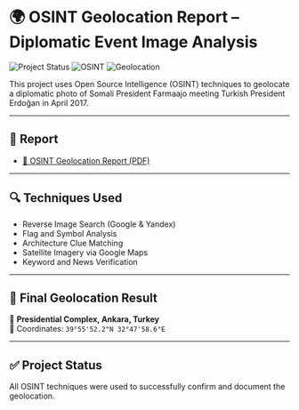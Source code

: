 # 🌍 OSINT Geolocation Report – Diplomatic Event Image Analysis

![Project Status](https://img.shields.io/badge/Status-Completed-brightgreen)
![OSINT](https://img.shields.io/badge/Type-Image%20Analysis-blue)
![Geolocation](https://img.shields.io/badge/Technique-Geolocation-yellow)

This project uses Open Source Intelligence (OSINT) techniques to geolocate a diplomatic photo of Somali President Farmaajo meeting Turkish President Erdoğan in April 2017.

---

## 📄 Report
- [📄 OSINT Geolocation Report (PDF)](OSINT%20Geolocation%20Report.pdf)

---

## 🔍 Techniques Used
- Reverse Image Search (Google & Yandex)
- Flag and Symbol Analysis
- Architecture Clue Matching
- Satellite Imagery via Google Maps
- Keyword and News Verification

---

## 📍 Final Geolocation Result
📌 **Presidential Complex, Ankara, Turkey**  
🧭 Coordinates: `39°55'52.2"N 32°47'58.6"E`

---

## ✅ Project Status
All OSINT techniques were used to successfully confirm and document the geolocation.
